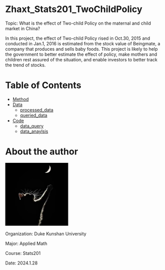 # Zhaxt_Stats201_TwoChildPolicy

Topic: What is the effect of Two-child Policy on the maternal and child market in China?

In this project, the effect of Two-child Policy rised in Oct.30, 2015 and conducted in Jan.1, 2016 is estimated from the stock value of Beingmate, a company that produces and sells baby foods. This project is likely to help the government to better estimate the effect of policy, make mothers and children rest assured of the situation, and enable investors to better track the trend of stocks.

# Table of Contents
- [Method](#Method)
- [Data](#Data)
  - [processed_data](#Data/processed_data)
  - [queried_data](#Data/queried_data)
- [Code](#Code)
  - [data_query](#Code/data_query)
  - [data_anaylsis](#Code/data_anaylsis)

# About the author
<img src="headshot.jpg" width=200>

Organization: Duke Kunshan University

Major: Applied Math

Course: Stats201

Date: 2024.1.28
